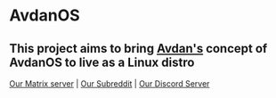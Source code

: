 # AvdanOS
This project aims to bring [Avdan's](https://www.youtube.com/c/Avdan) concept of AvdanOS to live as a Linux distro
-
[Our Matrix server](https://matrix.to/#/#avdanos:one.ems.host) | [Our Subreddit](https://reddit.com/r/AvdanOS/) | [Our Discord Server](https://discord.gg/FVRut8QnUP)

